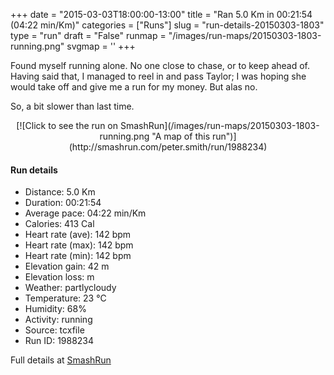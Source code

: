 +++
date = "2015-03-03T18:00:00-13:00"
title = "Ran 5.0 Km in 00:21:54 (04:22 min/Km)"
categories = ["Runs"]
slug = "run-details-20150303-1803"
type = "run"
draft = "False"
runmap = "/images/run-maps/20150303-1803-running.png"
svgmap = '<polyline points="95 78, 84 79, 71 94, 55 99, 50 100, 38 97, 39 84, 2 72, 19 34, 56 0, 68 2, 59 12, 28 42, 66 4, 63 0, 54 1, 18 34, 12 43, 2 71, 28 80, 39 82, 37 94, 40 97, 52 100, 69 97, 77 83, 95 79, 97 75">'
+++

Found myself running alone. No one close to chase, or to keep ahead of. Having said that, I managed to reel in and pass Taylor; I was hoping she would take off and give me a run for my money. But alas no. 

So, a bit slower than last time. 



<!--more-->

<center>
[![Click to see the run on SmashRun](/images/run-maps/20150303-1803-running.png "A map of this run")](http://smashrun.com/peter.smith/run/1988234)
</center>

#### Run details

* Distance: 5.0 Km
* Duration: 00:21:54
* Average pace: 04:22 min/Km
* Calories: 413 Cal
* Heart rate (ave): 142 bpm
* Heart rate (max): 142 bpm
* Heart rate (min): 142 bpm
* Elevation gain: 42 m
* Elevation loss:  m
* Weather: partlycloudy
* Temperature: 23 &deg;C
* Humidity: 68%
* Activity: running
* Source: tcxfile
* Run ID: 1988234

Full details at [SmashRun](http://smashrun.com/peter.smith/run/1988234)